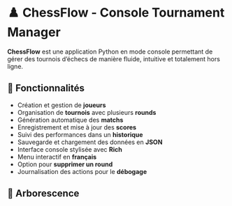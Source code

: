 # ♟️ ChessFlow - Console Tournament Manager

**ChessFlow** est une application Python en mode console permettant de gérer des tournois d’échecs de manière fluide, intuitive et totalement hors ligne.

## 🔧 Fonctionnalités

- Création et gestion de **joueurs**
- Organisation de **tournois** avec plusieurs **rounds**
- Génération automatique des **matchs**
- Enregistrement et mise à jour des **scores**
- Suivi des performances dans un **historique**
- Sauvegarde et chargement des données en **JSON**
- Interface console stylisée avec **Rich**
- Menu interactif en **français**
- Option pour **supprimer un round**
- Journalisation des actions pour le **débogage**

## 📂 Arborescence

